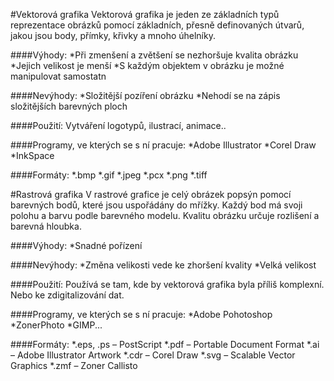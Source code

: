 #Vektorová grafika
Vektorová grafika je jeden ze základních typů reprezentace obrázků pomocí základních, přesně definovaných útvarů, jakou jsou body, přímky, křivky a mnoho úhelníky.

####Výhody:
*Při zmenšení a zvětšení se nezhoršuje kvalita obrázku 
*Jejich velikost je menší 
*S každým objektem v obrázku je možné manipulovat samostatn

####Nevýhody:
*Složitější pozíření obrázku
*Nehodí se na zápis složitějších barevných ploch

####Použití: 
Vytváření logotypů, ilustrací, animace..

####Programy, ve kterých se s ní pracuje:
*Adobe Illustrator
*Corel Draw
*InkSpace

####Formáty:
*.bmp
*.gif
*.jpeg
*.pcx
*.png
*.tiff

#Rastrová grafika
V rastrové grafice je celý obrázek popsýn pomocí barevných bodů, které jsou uspořádány do mřížky. Každý bod má svoji polohu a barvu podle barevného modelu. Kvalitu obrázku určuje rozlišení a barevná hloubka.

####Výhody:
*Snadné pořízení

####Nevýhody:
*Změna velikosti vede ke zhoršení kvality
*Velká velikost

####Použití: 
Používá se tam, kde by vektorová grafika byla příliš komplexní. Nebo ke zdigitalizování dat. 

####Programy, ve kterých se s ní pracuje:
*Adobe Pohotoshop
*ZonerPhoto
*GIMP...

####Formáty:
*.eps, .ps – PostScript
*.pdf – Portable Document Format
*.ai – Adobe Illustrator Artwork
*.cdr – Corel Draw
*.svg – Scalable Vector Graphics
*.zmf – Zoner Callisto
